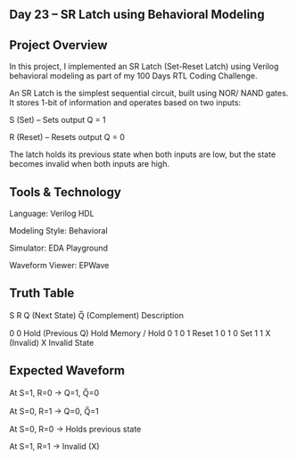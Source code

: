 ## Day 23 – SR Latch using Behavioral Modeling

## Project Overview

In this project, I implemented an SR Latch (Set-Reset Latch) using Verilog behavioral modeling as part of my 100 Days RTL Coding Challenge.

An SR Latch is the simplest sequential circuit, built using NOR/ NAND gates. It stores 1-bit of information and operates based on two inputs:

S (Set) – Sets output Q = 1

R (Reset) – Resets output Q = 0


The latch holds its previous state when both inputs are low, but the state becomes invalid when both inputs are high.

## Tools & Technology

Language: Verilog HDL

Modeling Style: Behavioral

Simulator: EDA Playground

Waveform Viewer: EPWave


## Truth Table

S	R	Q (Next State)	Q̅ (Complement)	Description

0	0	Hold (Previous Q)	Hold	Memory / Hold
0	1	0	1	Reset
1	0	1	0	Set
1	1	X (Invalid)	X	Invalid State

## Expected Waveform

At S=1, R=0 → Q=1, Q̅=0

At S=0, R=1 → Q=0, Q̅=1

At S=0, R=0 → Holds previous state

At S=1, R=1 → Invalid (X)
